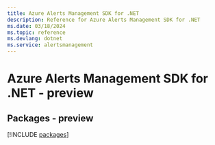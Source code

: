 ```yaml
---
title: Azure Alerts Management SDK for .NET
description: Reference for Azure Alerts Management SDK for .NET
ms.date: 03/18/2024
ms.topic: reference
ms.devlang: dotnet
ms.service: alertsmanagement
---
```

# Azure Alerts Management SDK for .NET - preview
## Packages - preview
[!INCLUDE [packages](alerts-management-index.md)]